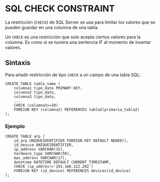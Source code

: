 # SQL CHECK CONSTRAINT

La restricción (`CHECK`) de SQL Server se usa para limitar los valores que se pueden guardar en una columna de una tabla.

Un `CHECK` es una restricción que solo acepta ciertos valores para la columna. Es como si se tuviera una sentencia IF al momento de insertar valores.

## Sintaxis

Para añadir restricción de tipo `CHECK` a un campo de una tabla SQL:

```
CREATE TABLE table_name (
    columna1 tipo_dato PRIMARY KEY,
    columna2 tipo_dato,
    columna3 tipo_dato,
    ...
    CHECK (columna3>=10)
    FOREIGN KEY (columna2) REFERENCES tabla2(primaria_tabla2)
);
```

### Ejemplo

```
CREATE TABLE arp (
    id_arp UNIQUEIDENTIFIER FOREIGN KEY DEFAULT NEWID(),
    id_device UNIQUEIDENTIFIER,
    ip_address VARCHAR(15),
    hardware_type VARCHAR(50),
    mac_address VARCHAR(17),
    datetime DATETIME DEFAULT CURRENT_TIMESTAMP,
    CHECK (ip_addres!='192.168.122.202')
    FOREIGN KEY (id_device) REFERENCES devices(id_device)
);
```